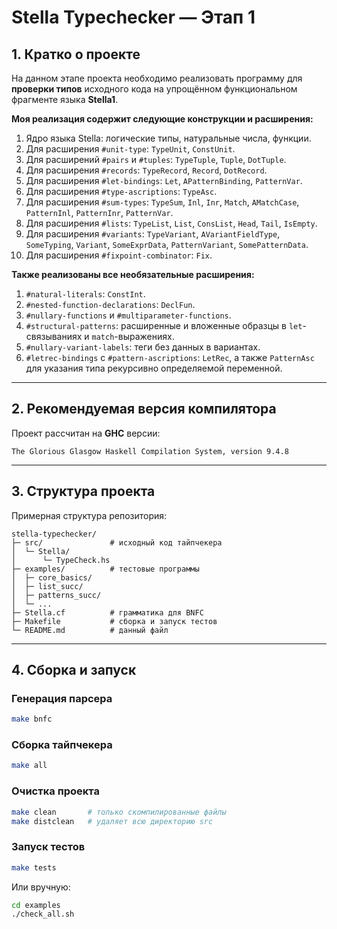 # Stella Typechecker — Этап 1

## 1. Кратко о проекте

На данном этапе проекта необходимо реализовать программу для **проверки типов** исходного кода на упрощённом функциональном фрагменте языка **Stella1**.

**Моя реализация содержит следующие конструкции и расширения:**

1. Ядро языка Stella: логические типы, натуральные числа, функции.
2. Для расширения `#unit-type`: `TypeUnit`, `ConstUnit`.
3. Для расширений `#pairs` и `#tuples`: `TypeTuple`, `Tuple`, `DotTuple`.
4. Для расширения `#records`: `TypeRecord`, `Record`, `DotRecord`.
5. Для расширения `#let-bindings`: `Let`, `APatternBinding`, `PatternVar`.
6. Для расширения `#type-ascriptions`: `TypeAsc`.
7. Для расширения `#sum-types`: `TypeSum`, `Inl`, `Inr`, `Match`, `AMatchCase`, `PatternInl`, `PatternInr`, `PatternVar`.
8. Для расширения `#lists`: `TypeList`, `List`, `ConsList`, `Head`, `Tail`, `IsEmpty`.
9. Для расширения `#variants`: `TypeVariant`, `AVariantFieldType`, `SomeTyping`, `Variant`, `SomeExprData`, `PatternVariant`, `SomePatternData`.
10. Для расширения `#fixpoint-combinator`: `Fix`.

**Также реализованы все необязательные расширения:**

1. `#natural-literals`: `ConstInt`.
2. `#nested-function-declarations`: `DeclFun`.
3. `#nullary-functions` и `#multiparameter-functions`.
4. `#structural-patterns`: расширенные и вложенные образцы в `let`-связываниях и `match`-выражениях.
5. `#nullary-variant-labels`: теги без данных в вариантах.
6. `#letrec-bindings` с `#pattern-ascriptions`: `LetRec`, а также `PatternAsc` для указания типа рекурсивно определяемой переменной.

---

## 2. Рекомендуемая версия компилятора

Проект рассчитан на **GHC** версии:

```
The Glorious Glasgow Haskell Compilation System, version 9.4.8
```

---

## 3. Структура проекта

Примерная структура репозитория:

```
stella-typechecker/
├─ src/               # исходный код тайпчекера
│  └─ Stella/
│      └─ TypeCheck.hs
├─ examples/          # тестовые программы
│  ├─ core_basics/
│  ├─ list_succ/
│  ├─ patterns_succ/
│  └─ ...
├─ Stella.cf          # грамматика для BNFC
├─ Makefile           # сборка и запуск тестов
└─ README.md          # данный файл
```

---

## 4. Сборка и запуск

### Генерация парсера

```bash
make bnfc
```

### Сборка тайпчекера

```bash
make all
```

### Очистка проекта

```bash
make clean       # только скомпилированные файлы
make distclean   # удаляет всю директорию src
```

### Запуск тестов

```bash
make tests
```

Или вручную:

```bash
cd examples
./check_all.sh
```
